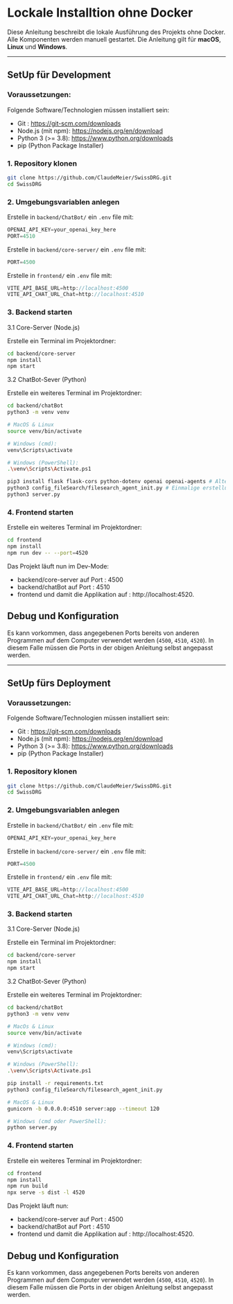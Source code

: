 # Lockale Installtion ohne Docker

Diese Anleitung beschreibt die lokale Ausführung des Projekts ohne Docker. Alle Komponenten werden manuell gestartet. Die Anleitung gilt für **macOS**, **Linux** und **Windows**.

---

## SetUp für Development

### Voraussetzungen:
Folgende Software/Technologien müssen installiert sein:
- Git : https://git-scm.com/downloads
- Node.js (mit npm): https://nodejs.org/en/download
- Python 3 (>= 3.8): https://www.python.org/downloads
- pip (Python Package Installer)


### 1. Repository klonen

```bash
git clone https://github.com/ClaudeMeier/SwissDRG.git
cd SwissDRG
````

### 2. Umgebungsvariablen anlegen

Erstelle in `backend/ChatBot/` ein `.env` file mit:
```js
OPENAI_API_KEY=your_openai_key_here
PORT=4510
````

Erstelle in `backend/core-server/` ein `.env` file mit:
```js
PORT=4500
````

Erstelle in `frontend/` ein `.env` file mit:
```js
VITE_API_BASE_URL=http://localhost:4500
VITE_API_CHAT_URL_Chat=http://localhost:4510
````


### 3. Backend starten
3.1 Core-Server (Node.js)

Erstelle ein Terminal im Projektordner:
```bash
cd backend/core-server
npm install
npm start
````
3.2 ChatBot-Sever (Python)

Erstelle ein weiteres Terminal im Projektordner:
```bash
cd backend/chatBot
python3 -m venv venv

# MacOS & Linux
source venv/bin/activate 

# Windows (cmd): 
venv\Scripts\activate

# Windows (PowerShell): 
.\venv\Scripts\Activate.ps1

pip3 install flask flask-cors python-dotenv openai openai-agents # Alternativ: pip install -r requirements.txt
python3 config_fileSearch/filesearch_agent_init.py # Einmalige erstellung von vector-store
python3 server.py
````

### 4. Frontend starten
Erstelle ein weiteres Terminal im Projektordner:
```bash
cd frontend
npm install
npm run dev -- --port=4520
````

Das Projekt läuft nun im Dev-Mode:

- backend/core-server auf Port :  4500
- backend/chatBot auf Port :      4510
- frontend und damit die Applikation auf : http://localhost:4520.

## Debug und Konfiguration

Es kann vorkommen, dass angegebenen Ports bereits von anderen Programmen auf dem Computer verwendet werden (`4500`, `4510`, `4520`).
In diesem Falle müssen die Ports in der obigen Anleitung selbst angepasst werden.


---

## SetUp fürs Deployment

### Voraussetzungen:
Folgende Software/Technologien müssen installiert sein:
- Git : https://git-scm.com/downloads
- Node.js (mit npm): https://nodejs.org/en/download
- Python 3 (>= 3.8): https://www.python.org/downloads
- pip (Python Package Installer)


### 1. Repository klonen

```bash
git clone https://github.com/ClaudeMeier/SwissDRG.git
cd SwissDRG
````

### 2. Umgebungsvariablen anlegen

Erstelle in `backend/ChatBot/` ein `.env` file mit:
```js
OPENAI_API_KEY=your_openai_key_here
````

Erstelle in `backend/core-server/` ein `.env` file mit:
```js
PORT=4500
````

Erstelle in `frontend/` ein `.env` file mit:
```js
VITE_API_BASE_URL=http://localhost:4500
VITE_API_CHAT_URL_Chat=http://localhost:4510
````


### 3. Backend starten
3.1 Core-Server (Node.js)

Erstelle ein Terminal im Projektordner:
```bash
cd backend/core-server
npm install
npm start
````
3.2 ChatBot-Sever (Python)

Erstelle ein weiteres Terminal im Projektordner:
```bash
cd backend/chatBot
python3 -m venv venv

# MacOs & Linux
source venv/bin/activate 

# Windows (cmd): 
venv\Scripts\activate

# Windows (PowerShell): 
.\venv\Scripts\Activate.ps1

pip install -r requirements.txt
python3 config_fileSearch/filesearch_agent_init.py

# MacOS & Linux
gunicorn -b 0.0.0.0:4510 server:app --timeout 120 

# Windows (cmd oder PowerShell): 
python server.py
````

### 4. Frontend starten
Erstelle ein weiteres Terminal im Projektordner:
```bash
cd frontend
npm install
npm run build
npx serve -s dist -l 4520
````

Das Projekt läuft nun:

- backend/core-server auf Port :  4500
- backend/chatBot auf Port :      4510
- frontend und damit die Applikation auf : http://localhost:4520.

## Debug und Konfiguration

Es kann vorkommen, dass angegebenen Ports bereits von anderen Programmen auf dem Computer verwendet werden (`4500`, `4510`, `4520`).
In diesem Falle müssen die Ports in der obigen Anleitung selbst angepasst werden.
